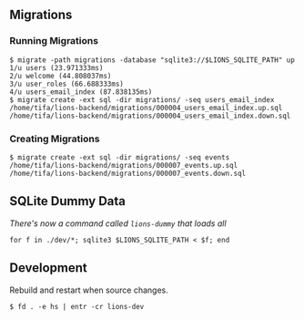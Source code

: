## Migrations

### Running Migrations

```shell
$ migrate -path migrations -database "sqlite3://$LIONS_SQLITE_PATH" up
1/u users (23.971333ms)
2/u welcome (44.808037ms)
3/u user_roles (66.688333ms)
4/u users_email_index (87.838135ms)
$ migrate create -ext sql -dir migrations/ -seq users_email_index
/home/tifa/lions-backend/migrations/000004_users_email_index.up.sql
/home/tifa/lions-backend/migrations/000004_users_email_index.down.sql
```

### Creating Migrations

```
$ migrate create -ext sql -dir migrations/ -seq events
/home/tifa/lions-backend/migrations/000007_events.up.sql
/home/tifa/lions-backend/migrations/000007_events.down.sql
```

## SQLite Dummy Data

*There's now a command called `lions-dummy` that loads all*

```shell
for f in ./dev/*; sqlite3 $LIONS_SQLITE_PATH < $f; end
```

## Development

Rebuild and restart when source changes.

```shell
$ fd . -e hs | entr -cr lions-dev
```
